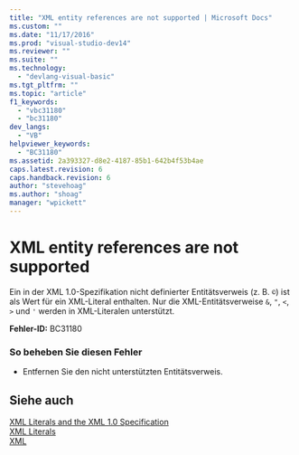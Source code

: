 ```yaml
---
title: "XML entity references are not supported | Microsoft Docs"
ms.custom: ""
ms.date: "11/17/2016"
ms.prod: "visual-studio-dev14"
ms.reviewer: ""
ms.suite: ""
ms.technology: 
  - "devlang-visual-basic"
ms.tgt_pltfrm: ""
ms.topic: "article"
f1_keywords: 
  - "vbc31180"
  - "bc31180"
dev_langs: 
  - "VB"
helpviewer_keywords: 
  - "BC31180"
ms.assetid: 2a393327-d8e2-4187-85b1-642b4f53b4ae
caps.latest.revision: 6
caps.handback.revision: 6
author: "stevehoag"
ms.author: "shoag"
manager: "wpickett"
---
```

# XML entity references are not supported
Ein in der XML 1.0\-Spezifikation nicht definierter Entitätsverweis \(z. B. `©`\) ist als Wert für ein XML\-Literal enthalten.  Nur die XML\-Entitätsverweise `&`, `"`, `<`, `>` und `'` werden in XML\-Literalen unterstützt.  
  
 **Fehler\-ID:** BC31180  
  
### So beheben Sie diesen Fehler  
  
-   Entfernen Sie den nicht unterstützten Entitätsverweis.  
  
## Siehe auch  
 [XML Literals and the XML 1.0 Specification](../../../visual-basic/programming-guide/language-features/xml/xml-literals-and-the-xml-1-0-specification.md)   
 [XML Literals](../../../visual-basic/language-reference/xml-literals/index.md)   
 [XML](../../../visual-basic/programming-guide/language-features/xml/index.md)